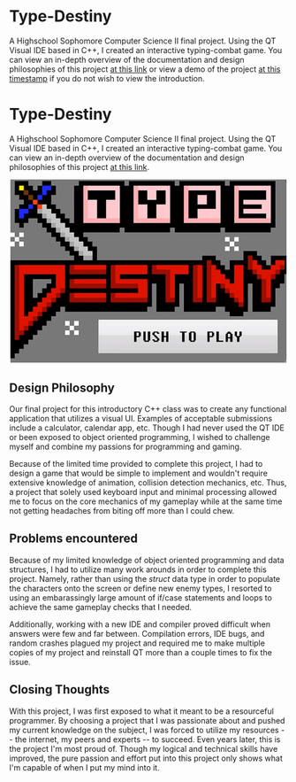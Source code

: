 # Type-Destiny
A Highschool Sophomore Computer Science II final project. Using the QT Visual IDE based in C++, I created an interactive typing-combat game. You can view an in-depth overview of the documentation and design philosophies of this project [at this link](https://www.youtube.com/watch?v=jg_Cd2k9jVw "Documentation") or view a demo of the project [at this timestamp](https://youtu.be/jg_Cd2k9jVw?t=171) if you do not wish to view the introduction.

# Type-Destiny
A Highschool Sophomore Computer Science II final project. Using the QT Visual IDE based in C++, I created an interactive typing-combat game. You can view an in-depth overview of the documentation and design philosophies of this project [at this link](https://www.youtube.com/watch?v=jg_Cd2k9jVw "Documentation").

<p align="center">
  <img src="Images/type.PNG"; width="500px"; height="auto"; />
</p>

## Design Philosophy
Our final project for this  introductory C++ class was to create any functional application that utilizes a visual UI. Examples of acceptable submissions include a calculator, calendar app, etc. Though I had never used the QT IDE or been exposed to object oriented programming, I wished to challenge myself and combine my passions for programming and gaming. 

Because of the limited time provided to complete this project, I had to design a game that would be simple to implement and wouldn't require extensive knowledge of animation, collision detection mechanics, etc. Thus, a project that solely used keyboard input and minimal processing allowed me to focus on the core mechanics of my gameplay while at the same time not getting headaches from biting off more than I could chew.

## Problems encountered
Because of my limited knowledge of object oriented programming and data structures, I had to utilize many work arounds in order to complete this project. Namely, rather than using the *struct* data type in order to populate the characters onto the screen or define new enemy types, I resorted to using an embarassingly large amount of if/case statements and loops to achieve the same gameplay checks that I needed.

Additionally, working with a new IDE and compiler proved difficult when answers were few and far between. Compilation errors, IDE bugs, and random crashes plagued my project and required me to make multiple copies of my project and reinstall QT more than a couple times to fix the issue. 

## Closing Thoughts
With this project, I was first exposed to what it meant to be a resourceful programmer. By choosing a project that I was passionate about and pushed my current knowledge on the subject, I was forced to utilize my resources -- the internet, my peers and experts -- to succeed. Even years later, this is the project I'm most proud of. Though my logical and technical skills have improved, the pure passion and effort put into this project only shows what I'm capable of when I put my mind into it.

